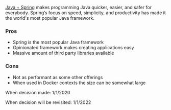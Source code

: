 [Java + Spring](https://spring.io/) makes programming Java quicker, easier, and safer for everybody. Spring’s focus on speed, simplicity, and productivity has made it the world's most popular Java framework.


### Pros
* Spring is the most popular Java framework
* Opinionated framework makes creating applications easy
* Massive amount of third party libraries available


### Cons
* Not as performant as some other offerings
* When used in Docker contexts the size can be somewhat large


When decision made: 1/1/2020

When decision will be revisited: 1/1/2022